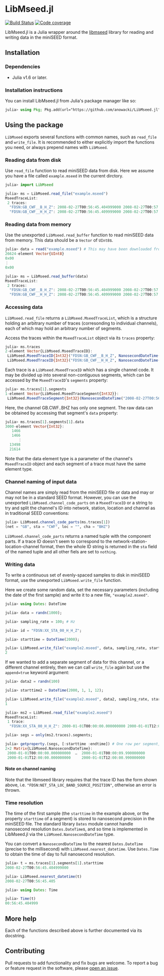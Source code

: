 # LibMseed.jl

[![Build Status](https://github.com/anowacki/LibMseed.jl/workflows/CI/badge.svg)](https://github.com/anowacki/LibMseed.jl/actions)
[![Code coverage](https://codecov.io/gh/anowacki/LibMseed.jl/branch/main/graph/badge.svg?token=zZLUNA3tJk)](https://codecov.io/gh/anowacki/LibMseed.jl)

LibMseed.jl is a Julia wrapper around the
[libmseed](https://github.com/iris-edu/libmseed) library for reading
and writing data in the miniSEED format.

## Installation
### Dependencies
- Julia v1.6 or later.

### Installation instructions
You can install LibMseed.jl from Julia's package manager like so:

```julia
julia> using Pkg; Pkg.add(url="https://github.com/anowacki/LibMseed.jl")
```

## Using the package

`LibMseed` exports several functions with common names, such as `read_file`
and `write_file`.  It is recommended to either explicitly import the functions
you need, or always prepend names with `LibMseed`.

### Reading data from disk
Use `read_file` function to read miniSEED data
from disk.  Here we assume you have a file called `example.mseed` in the
current dirctory.

```julia
julia> import LibMseed

julia> ms = LibMseed.read_file("example.mseed")
MseedTraceList:
 2 traces:
  "FDSN:GB_CWF__B_H_Z": 2008-02-27T00:56:45.404999000 2008-02-27T00:57:45.384999000, 1 segments
  "FDSN:GB_CWF__H_H_Z": 2008-02-27T00:56:45.409999000 2008-02-27T00:57:45.399999000, 1 segments
```

### Reading data from memory
Use the unexported `LibMseed.read_buffer` function to read miniSEED data
from memory.  This data should be a `Vector` of `UInt8`s.

```julia
julia> data = read("example.mseed") # This may have been downloaded from the internet, for example
26624-element Vector{UInt8}
0x00
⋮
0x00

julia> ms = LibMseed.read_buffer(data)
MseedTraceList:
 2 traces:
  "FDSN:GB_CWF__B_H_Z": 2008-02-27T00:56:45.404999000 2008-02-27T00:57:45.384999000, 1 segments
  "FDSN:GB_CWF__H_H_Z": 2008-02-27T00:56:45.409999000 2008-02-27T00:57:45.399999000, 1 segments
```

### Accessing data
`LibMseed.read_file` returns a `LibMseed.MseedTraceList`, which is a structure
holding an arbitrary number of traces (corresonding to individual channels),
each of which may hold an arbitrary number of segments.

Access the traces within the `MseedTraceList` object via its `traces`
property:

```julia
julia> ms.traces
2-element Vector{LibMseed.MseedTraceID}:
 LibMseed.MseedTraceID{Int32}("FDSN:GB_CWF__B_H_Z", NanosecondDateTime("2008-02-27T00:56:45.404999000"), NanosecondDateTime("2008-02-27T00:57:45.384999000"), LibMseed.MseedTraceSegment{Int32}[LibMseed.MseedTraceSegment{Int32}(NanosecondDateTime("2008-02-27T00:56:45.404999000"), NanosecondDateTime("2008-02-27T00:57:45.384999000"), 50.0, 3000, Int32[1466, 1466, 1453, 1449, 1449, 1443, 1441, 1443, 1444, 1439  …  -12421, -15146, 6993, 32994, 34813, 29718, 17484, 4468, 13498, 21614])])
 LibMseed.MseedTraceID{Int32}("FDSN:GB_CWF__H_H_Z", NanosecondDateTime("2008-02-27T00:56:45.409999000"), NanosecondDateTime("2008-02-27T00:57:45.399999000"), LibMseed.MseedTraceSegment{Int32}[LibMseed.MseedTraceSegment{Int32}(NanosecondDateTime("2008-02-27T00:56:45.409999000"), NanosecondDateTime("2008-02-27T00:57:45.399999000"), 100.0, 6000, Int32[1469, 1469, 1463, 1465, 1447, 1449, 1457, 1450, 1447, 1446  …  28750, 19408, 13748, 9836, -1323, 11130, 21097, 20900, 14103, 10817])])
```

Each trace is a `LibMseed.MseedTraceID` which has a single channel code.
It may be divided up into several non-contiguous segments, which can be
accessed by the `MseedTraceID`'s `segments` property:

```julia
julia> ms.traces[1].segments
1-element Vector{LibMseed.MseedTraceSegment{Int32}}:
 LibMseed.MseedTraceSegment{Int32}(NanosecondDateTime("2008-02-27T00:56:45.404999000"), NanosecondDateTime("2008-02-27T00:57:45.384999000"), 50.0, 3000, Int32[1466, 1466, 1453, 1449, 1449, 1443, 1441, 1443, 1444, 1439  …  -12421, -15146, 6993, 32994, 34813, 29718, 17484, 4468, 13498, 21614])
```

Here, the channel GB.CWF..BHZ has only one segment.  The raw data can
be obtained by accessing that segment's `data` property:

```julia
julia> ms.traces[1].segments[1].data
3000-element Vector{Int32}:
   1466
   1466
      ⋮
  13498
  21614
```

Note that the data element type is a parameter of the channel's `MseedTraceID`
object and each segment of a trace must have the same element type.

### Channel naming of input data
Channel names are simply read from the miniSEED file or data and may
or may not be in a standard SEED format.  However, you can use the
unexported `LibMseed.channel_code_parts` on a `MseedTraceID` or a string
to try and split the channel's ID into network, station, location and
channel as in traditional SEED conventions:

```julia
julia> LibMseed.channel_code_parts(ms.traces[1])
(net = "GB", sta = "CWF", loc = "", cha = "BHZ")
```

`LibMseed.channel_code_parts` returns a named tuple with the component
parts.  If a trace ID doesn't seem to correspond to the
network-station-location-channel format, then the whole ID string is
returned in the `sta` field of the named tuple and all other fiels are
set to `nothing`.

### Writing data
To write a continuous set of evenly-spaced samples to disk in miniSEED
format, use the unexported `LibMseed.write_file` function.

Here we create some random data, set the necessary parameters (including
the date of the first sample) and write it to a new file, `"example2.mseed"`.

```julia
julia> using Dates: DateTime

julia> data = randn(1000);

julia> sampling_rate = 100; # Hz

julia> id = "FDSN:XX_STA_00_H_H_Z";

julia> starttime = DateTime(2000);

julia> LibMseed.write_file("example2.mseed", data, sampling_rate, starttime, id)
2
```

If we wanted to add a separate segment of data for this channel, or a
different channel entirely, then we can call `write_file` again but
use the `append=true` keyword argument:

```julia
julia> data2 = randn(100)

julia> starttime2 = DateTime(2000, 1, 1, 12);

julia> LibMseed.write_file("example2.mseed", data2, sampling_rate, starttime2, id; append=true)
1

julia> ms2 = LibMseed.read_file("example2.mseed")
MseedTraceList:
 1 trace:
  "FDSN:XX_STA_00_H_H_Z": 2000-01-01T00:00:00.000000000 2000-01-01T12:00:00.990000000, 2 segments

julia> segs = only(ms2.traces).segments;

julia> getproperty.(segs, [:starttime :endtime]) # One row per segment, start and end time
2×2 Matrix{LibMseed.NanosecondDateTime}:
 2000-01-01T00:00:00.000000000  …  2000-01-01T00:00:09.990000000
 2000-01-01T12:00:00.000000000     2000-01-01T12:00:00.990000000
```

#### Note on channel naming
Note that the libmseed library requires that the trace ID has the form
shown above, i.e. `"FDSN:NET_STA_LOC_BAND_SOURCE_POSITION"`, otherwise
an error is thrown.

### Time resolution
The time of the first sample (the `starttime` in the example above,
or the property `starttime` of a segment) is stored to nanosecond
precision in the miniSEED file.  The standard library `Dates` module
cannot handle nanosecond resolution `Dates.DateTime`s, and so time is
implemented in LibMseed.jl via the `LibMseed.NanosecondDateTime` type.

You can convert a `NanosecondDateTime` to the nearest `Dates.DateTime`
(precise to the millisecond) with `LibMseed.nearest_datetime`.  Use
`Dates.Time` to obtain the time of day to full nanosecond resolution.

```julia
julia> t = ms.traces[1].segments[1].starttime
2008-02-27T00:56:45.404999000

julia> LibMseed.nearest_datetime(t)
2008-02-27T00:56:45.405

julia> using Dates: Time

julia> Time(t)
00:56:45.404999
```

## More help
Each of the functions described above is further documented via its
docstring.

## Contributing
Pull requests to add functionality and fix bugs are welcome.  To report
a bug or feature request in the software, please
[open an issue](https://github.com/anowacki/LibMseed.jl/issues/new).


